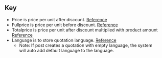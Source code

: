 ## Key

-	Price is price per unit after discount. [Reference](https://app.asana.com/1/51319381400365/project/1208814360283912/task/1209794755024981?focus=true)
-	Fullprice is price per unit before discount. [Reference](https://app.asana.com/1/51319381400365/project/1208814360283912/task/1209794755024981?focus=true)
-	Totalprice is price per unit after discount multiplied with product amount [Reference](https://app.asana.com/1/51319381400365/project/1208814360283912/task/1209794755024981?focus=true)
- Language is to store quotation language. [Reference](https://app.asana.com/1/51319381400365/project/1208814360283912/task/1209735215840918?focus=true)
  - Note: If post creates a quotation with empty language, the system will auto add default language to the language.
